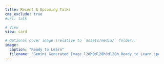 ```yaml
---
title: Recent & Upcoming Talks
cms_exclude: true
#url: talk

# View
view: card

# Optional cover image (relative to `assets/media/` folder).
image:
  caption: "Ready to Learn"
  filename: "Gemini_Generated_Image_l20h0dl20h0dl20h_Ready_to_Learn.jpg"
---
```

